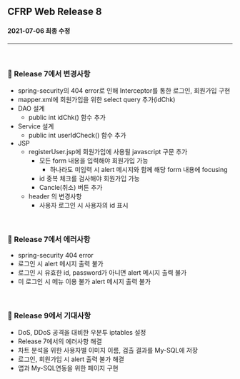 ## CFRP Web Release 8

#### 2021-07-06 최종 수정

***

<br>

### :pushpin: Release 7에서 변경사항

- spring-security의 404 error로 인해 Interceptor를 통한 로그인, 회원가입 구현
- mapper.xml에 회원가입을 위한 select query 추가(idChk)
- DAO 설계
  - public int idChk() 함수 추가
- Service 설계
  - public int userIdCheck() 함수 추가
- JSP
  - registerUser.jsp에 회원가입에 사용될 javascript 구문 추가
    - 모든 form 내용을 입력해야 회원가입 가능
      - 하나라도 미입력 시 alert 메시지와 함께 해당 form 내용에 focusing
    - id 중복 체크를 검사해야 회원가입 가능
    - Cancle(취소) 버튼 추가
  - header 의 변경사항
    - 사용자 로그인 시 사용자의 id 표시

<br>

### :pushpin: Release 7에서 에러사항

- spring-security 404 error
- 로그인 시 alert 메시지 출력 불가
- 로그인 시 유효한 id, password가 아니면 alert 메시지 출력 불가
- 미 로그인 시 메뉴 이용 불가 alert 메시지 출력 불가

<br>

### :pushpin: Release 9에서 기대사항

- DoS, DDoS 공격을 대비한 우분투 iptables 설정
- Release 7에서의 에러사항 해결
- 차트 분석을 위한 사용자별 이미지 이름, 검출 결과를 My-SQL에 저장
- 로그인, 회원가입 시 alert 출력 불가 해결
- 앱과 My-SQL연동을 위한 페이지 구현

